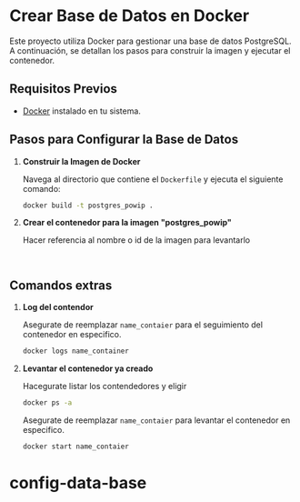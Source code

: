 # Crear Base de Datos en Docker

Este proyecto utiliza Docker para gestionar una base de datos PostgreSQL. A continuación, se detallan los pasos para construir la imagen y ejecutar el contenedor.

## Requisitos Previos

- [Docker](https://www.docker.com/) instalado en tu sistema.

## Pasos para Configurar la Base de Datos

1. **Construir la Imagen de Docker**

   Navega al directorio que contiene el `Dockerfile` y ejecuta el siguiente comando:

   ```bash
   docker build -t postgres_powip .
   ```

2. **Crear el contenedor para la imagen "postgres_powip"**

   Hacer referencia al nombre o id de la imagen para levantarlo

   ```bash
      
   ```

## Comandos extras
1. **Log del contendor**

   Asegurate de reemplazar `name_contaier` para el seguimiento del contenedor en especifico.

   ```bash
   docker logs name_container
   ```

2. **Levantar el contenedor ya creado**

   Hacegurate listar los contendedores y eligir

   ```bash
   docker ps -a
   ```

   Asegurate de reemplazar `name_contaier` para levantar el contenedor en especifico.

   ```bash
   docker start name_contaier
   ```

# config-data-base
